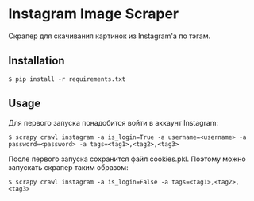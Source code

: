 # Instagram Image Scraper
Скрапер для скачивания картинок из Instagram'а по тэгам.

## Installation
```
$ pip install -r requirements.txt
```

## Usage
Для первого запуска понадобится войти в аккаунт Instagram:
```
$ scrapy crawl instagram -a is_login=True -a username=<username> -a password=<password> -a tags=<tag1>,<tag2>,<tag3>
```

После первого запуска сохранится файл cookies.pkl. Поэтому можно запускать скрапер таким образом:
```
$ scrapy crawl instagram -a is_login=False -a tags=<tag1>,<tag2>,<tag3>
```